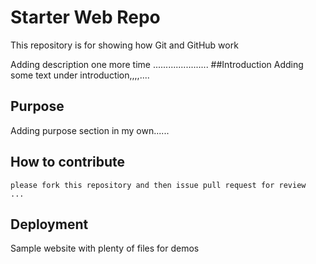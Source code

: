 # Starter Web Repo

This repository is for showing how Git and GitHub work

Adding description one more time ......................
##Introduction
  Adding some text under introduction,,,,....
## Purpose
   Adding purpose section in my own......
## How to contribute
    please fork this repository and then issue pull request for review  ...
## Deployment

Sample website with plenty of files for demos
